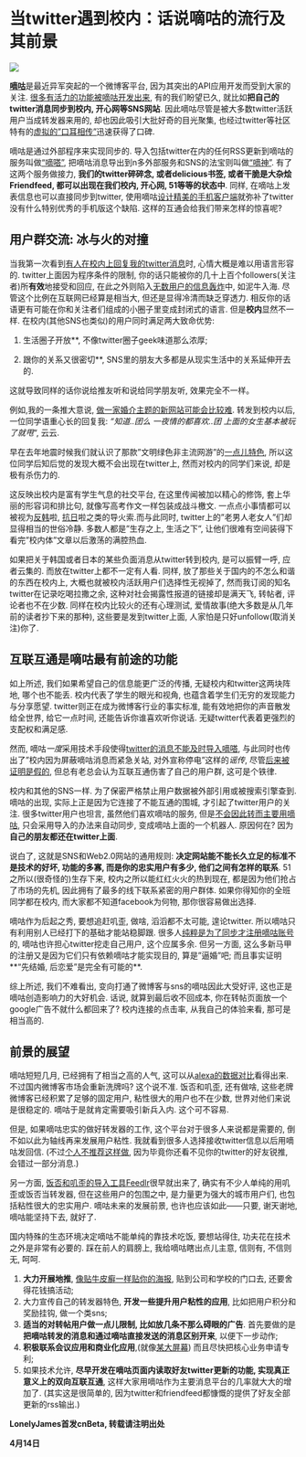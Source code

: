 # 当twitter遇到校内：话说嘀咕的流行及其前景

![](https://ws1.sinaimg.cn/large/4b91f9d5ly1fvlublk0i8j20r70abwjq.jpg)

[**嘀咕**](http://digu.com/)是最近异军突起的一个微博客平台, 因为其突出的API应用开发而受到大家的关注. [很多有活力的功能被嘀咕开发出来](http://www.mcgeek.cn/will-digu-be-the-chinese-ver-twitter/), 有的我们盼望已久, 就比如**把自己的twitter消息同步到校内, 开心网等SNS网站**. 因此嘀咕尽管是被大多数twitter活跃用户当成转发器来用的, 却也因此吸引大批好奇的目光聚集, 也经过twitter等社区特有的[虚拟的”口耳相传”](http://search.twitter.com/search?q=%E5%98%80%E5%92%95)迅速获得了口碑.

嘀咕是通过外部程序来实现同步的. 导入包括twitter在内的任何RSS更新到嘀咕的服务叫做[“嘀嗒”](http://digufeed.com/), 把嘀咕消息导出到n多外部服务和SNS的法宝则叫做[“嘀神”](http://www.digusync.com/). 有了这两个服务做接力, **我们的twitter碎碎念, 或者delicious书签, 或者干脆是大杂烩Friendfeed, 都可以出现在我们校内, 开心网, 51等等的状态中**. 同样, 在嘀咕上发表信息也可以直接同步到twitter, 使用嘀咕[设计精美的手机客户端](http://www.huotu.com/)就弥补了twitter没有什么特别优秀的手机版这个缺陷. 这样的互通会给我们带来怎样的惊喜呢?

## 用户群交流: 冰与火的对撞

当我第一次看到[有人在校内上回复我的twitter消息](https://twitter.com/lishuhang/status/1509016024)时, 心情大概是难以用语言形容的. twitter上面因为程序条件的限制, 你的话只能被你的几十上百个followers(关注者)所**有效**地接受和回应, 在此之外则陷入[无数用户的信息轰炸](http://twittervision.com/)中, 如泥牛入海. 尽管这个比例在互联网已经算是相当大, 但还是显得冷清而缺乏穿透力. 相反你的话语更有可能在你和关注者们组成的小圈子里变成封闭式的语言. 但是**校内**显然不一样. 在校内(其他SNS也类似)的用户同时满足两大致命优势:

1. 生活圈子开放**, 不像twitter圈子geek味道那么浓厚;

2. 跟你的关系又很密切**, SNS里的朋友大多都是从现实生活中的关系延伸开去的.

这就导致同样的话你说给推友听和说给同学朋友听, 效果完全不一样。

例如,我的一条推大意说, [做一家婚介主题的新网站可能会比较难](https://twitter.com/lishuhang/status/1509194628). 转发到校内以后, 一位同学语重心长的回复我: *“知道..团么 一夜情的都喜欢..团 上面的女生基本被玩了就甩*“, 云云. 

早在去年地震时候我们就认识了那款”文明绿色非主流网游”的[一点儿特色](http://www.cnbeta.com/articles/56515.htm), 所以这位同学后知后觉的发现大概不会出现在twitter上, 然而对校内的同学们来说, 却是极有杀伤力的. 

这反映出校内是富有学生气息的社交平台, 在这里传闻被加以精心的修饰, 套上华丽的形容词和排比句, 就像写高考作文一样包装成战斗檄文. 一点点小事情都可以被视为[反韩](http://movie.xiaonei.com/discuss.do?d=detail&id=80025)啦, [抗日](http://www.google.cn/search?hl=zh-CN&q=%E6%97%A5%E6%9C%AC+site%3Axiaonei.com&sourceid=navclient-ff&rlz=1B3GGGL_zh-CNCN322CN323&ie=UTF-8)啦之类的导火索.而与此同时, twitter上的”老男人老女人”们却显得相当的世俗冷静. 多数人都是”生存之上, 生活之下”, 让他们很难有空间装得下看完”校内体”文章以后激荡的满腔热血.

如果把关于韩国或者日本的某些负面消息从twitter转到校内, 是可以振臂一呼, 应者云集的. 而放在twitter上都不一定有人看. 同样, 放了那些关于国内的不怎么和谐的东西在校内上, 大概也就被校内活跃用户们选择性无视掉了, 然而我订阅的知名twitter在记录吃喝拉撒之余, 这种对社会揭露性报道的链接却是满天飞, 转帖者, 评论者也不在少数. 同样在校内比较火的还有心理测试, 爱情故事(绝大多数是从几年前的读者抄下来的那种), 这些要是发到twitter上面, 人家怕是只好unfollow(取消关注)你了.

## 互联互通是嘀咕最有前途的功能

如上所述, 我们如果希望自己的信息能更广泛的传播, 无疑校内和twitter这两块阵地, 哪个也不能丢. 校内代表了学生的眼光和视角, 也蕴含着学生们无穷的发现能力与分享愿望. twitter则正在成为微博客行业的事实标准, 能有效地把你的声音散发给全世界, 给它一点时间, 还能告诉你谁喜欢听你说话. 无疑twitter代表着更强烈的支配权和满足感. 

然而, 嘀咕*一度*采用技术手段使得[twitter的消息不能及时导入嘀嗒](http://twitter.com/ZhiShu/status/1418132184), 与此同时也传出了”校内因为屏蔽嘀咕消息而紧急关站, 对外宣称停电”这样的*谣传*, 尽管[后来被证明是假的](http://twitter.com/lishuhang/status/1509189473), 但总有老总会认为互联互通伤害了自己的用户群, 这可是个铁律.

校内和其他的SNS一样. 为了保密严格禁止用户数据被外部引用或被搜索引擎查到. 嘀咕的出现, 实际上正是因为它连接了不能互通的围城, 才引起了twitter用户的关注. 很多twitter用户也坦言, 虽然他们喜欢嘀咕的服务, 但是[不会因此转而主要用嘀咕](http://twitter.com/ZhiShu/status/1416584338), 只会采用导入的办法来自动同步, 变成嘀咕上面的一个机器人. 原因何在? 因为**自己的朋友都还在twitter上面**.

说白了, 这就是SNS和Web2.0网站的通用规则: **决定网站能不能长久立足的标准不是技术的好坏, 功能的多寡, 而是你的忠实用户有多少, 他们之间有怎样的联系**. 51之所以(很奇怪的)生存下来, 校内之所以能红红火火的热到现在, 都是因为他们抢占了市场的先机, 因此拥有了最多的线下联系紧密的用户群体. 如果你得知你的全班同学都在校内, 而大家都不知道facebook为何物, 那你很容易做出选择.

嘀咕作为后起之秀, 要想追赶叽歪, 做啥, 滔滔都不太可能, 遑论twitter. 所以嘀咕只有利用别人已经打下的基础才能站稳脚跟. 很多人[纯粹是为了同步才注册嘀咕账号](http://twitter.com/wintbros/status/1501402900)的, 嘀咕也许担心twitter挖走自己用户, 这个应属多余. 但另一方面, 这么多新马甲的注册又是因为它们只有依赖嘀咕才能实现目的, 算是”逼婚”吧; 而且事实证明**“先结婚, 后恋爱”是完全有可能的**.

综上所述, 我们不难看出, 变向打通了微博客与sns的嘀咕因此大受好评, 这也正是嘀咕创造影响力的大好机会. 话说, 就算到最后收不回成本, 你在转帖页面放一个google广告不就什么都回来了? 校内连接的点击率, 从我自己的体验来看, 那可是相当高的.

## 前景的展望

嘀咕短短几月, 已经拥有了相当之高的人气, 这可以从[alexa的数据对比](http://www.youweilin.com/archives/internet/web-2/digu-a-new-microblog.html)看得出来. 不过国内微博客市场会重新洗牌吗? 这个说不准. 饭否和叽歪, 还有做啥, 这些老牌微博客已经积累了足够的固定用户, 粘性很大的用户也不在少数, 世界对他们来说是很稳定的. 嘀咕于是就肯定需要吸引新兵入内. 这个可不容易. 

但是, 如果嘀咕忠实的做好转发器的工作, 这个平台对于很多人来说都是需要的, 倒不如以此为轴线再来发展用户粘性. 我就看到很多人选择接收twitter信息以后用嘀咕发回信. (不过[个人不推荐这样做](http://twitter.com/lishuhang/status/1501851306), 因为毕竟你还看不见你的twitter的好友锐推, 会错过一部分消息.)

另一方面, [饭否和叽歪的导入工具Feedlr](http://www.thws.cn/articles/feedlr-feed-blog-to-twitter-jiwaide-and-fanfou.html)很早就出来了, 确实有不少人单纯的用叽歪或饭否当转发器, 但在这些用户的包围之中, 是力量更为强大的城市用户们, 也包括粘性很大的忠实用户. 嘀咕未来的发展前景, 也许也应该如此——只要, 谢天谢地, 嘀咕能坚持下去, 就好了.

国内特殊的生态环境决定嘀咕不能单纯的靠技术吃饭, 要想站得住, 功夫花在技术之外是非常有必要的. 踩在前人的肩膀上, 我给嘀咕瞎出点儿主意, 信则有, 不信则无, 呵呵.

1. **大力开展地推**, [像贴牛皮癣一样贴你的海报](http://www.skycn.com/article/13362.html), 贴到公司和学校的门口去, 还要舍得花钱搞活动;
2. 大力宣传自己的转发器特色, **开发一些提升用户粘性的应用**, 比如把用户积分和奖励挂钩, 做一个类sns;
3. **适当的对转帖用户做一点儿限制, 比如放几条不那么碍眼的广告**. 首先要做的是**把嘀咕转发的消息和通过嘀咕直接发送的消息区别开来**, 以便下一步动作;
4. **积极联系会议应用和商业化应用**,(就像[某大屏幕](http://es.jiwai.com/)) 而且尽快把核心业务申请专利;
5. 如果技术允许, **尽早开发在嘀咕页面内读取好友twitter更新的功能, 实现真正意义上的双向互联互通**, 这样大家用嘀咕作为主要消息平台的几率就大大的增加了. (其实这是很简单的, 因为twitter和friendfeed都慷慨的提供了好友全部更新的rss输出.)

**LonelyJames首发cnBeta, 转载请注明出处**

**4月14日**